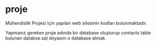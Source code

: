 # proje
Mühendislik Projesi için yapılan web sitesinin kodları bulunmaktadır.

Yapmanız gereken proje adında bir database oluşturup contacts table bulunan databse.sql doyasını o database atmak.
